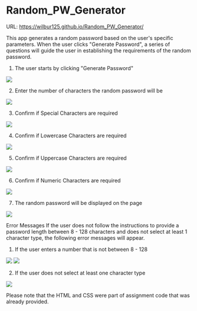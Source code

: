 # Random_PW_Generator

URL: https://wilbur125.github.io/Random_PW_Generator/ 

This app generates a random password based on the user's specific parameters. When the user clicks "Generate Password", a series of questions will guide the user in establishing the requirements of the random password. 

1. The user starts by clicking "Generate Password"

![](assets/main_screenshot.PNG)

2. Enter the number of characters the random password will be

![](assets/length_screenshot.PNG)

3. Confirm if Special Characters are required

![](assets/special_screenshot.PNG)

4. Confirm if Lowercase Characters are required

![](assets/lowercase_screenshot.PNG)

5. Confirm if Uppercase Characters are required

![](assets/uppercase_screenshot.PNG)

6. Confirm if Numeric Characters are required

![](assets/numeric_screenshot.PNG)

7. The random password will be displayed on the page

![](assets/final_screenshot.PNG)


Error Messages
If the user does not follow the instructions to provide a password length between 8 - 128 characters and does not select at least 1 character type, the following error messages will appear. 

1. If the user enters a number that is not between 8 - 128

![](assets/error1_screenshot.PNG)
![](assets/error2_screenshot.PNG)

2. If the user does not select at least one character type

![](assets/error3_screenshot.PNG)


Please note that the HTML and CSS were part of assignment code that was already provided. 


